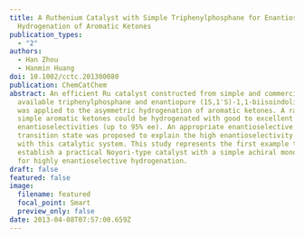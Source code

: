 ```yaml
---
title: A Ruthenium Catalyst with Simple Triphenylphosphane for Enantioselective
  Hydrogenation of Aromatic Ketones
publication_types:
  - "2"
authors:
  - Han Zhou
  - Hanmin Huang
doi: 10.1002/cctc.201300080
publication: ChemCatChem
abstract: An efficient Ru catalyst constructed from simple and commercially
  available triphenylphosphane and enantiopure (1S,1'S)-1,1-biisoindoline (BIDN)
  was applied to the asymmetric hydrogenation of aromatic ketones. A range of
  simple aromatic ketones could be hydrogenated with good to excellent
  enantioselectivities (up to 95% ee). An appropriate enantioselective
  transition state was proposed to explain the high enantioselectivity obtained
  with this catalytic system. This study represents the first example to
  establish a practical Noyori-type catalyst with a simple achiral monophosphane
  for highly enantioselective hydrogenation.
draft: false
featured: false
image:
  filename: featured
  focal_point: Smart
  preview_only: false
date: 2013-04-08T07:57:00.659Z
---
```

